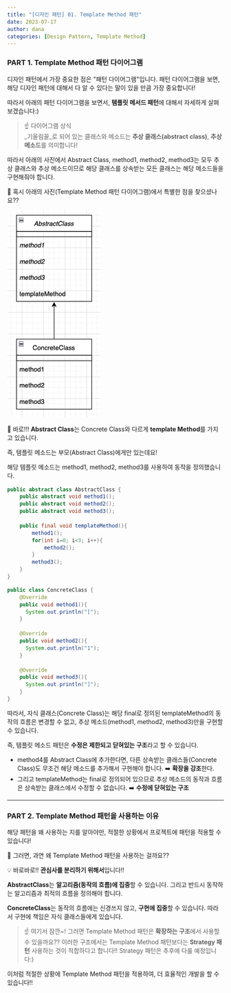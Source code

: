 ```yaml
---
title: "[디자인 패턴] 01. Template Method 패턴"
date: 2023-07-17
author: dana
categories: [Design Pattern, Template Method]
---
```


### PART 1. Template Method 패턴 다이어그램

디자인 패턴에서 가장 중요한 점은 "패턴 다이어그램"입니다.
패턴 다이어그램을 보면, 해당 디자인 패턴에 대해서 다 알 수 있다는 말이 있을 만큼 가장 중요합니다!

따라서 아래의 패턴 다이어그램을 보면서, **템플릿 메서드 패턴**에 대해서 자세하게 살펴보겠습니다:)

> ☝️ 다이어그램 상식  
_기울림꼴_로 되어 있는 클래스와 메소드는 **추상 클래스(abstract class)**, **추상 메소드**를 의미합니다!

따라서 아래의 사진에서 Abstract Class, method1, method2, method3는 모두 추상 클래스와 추상 메소드이므로 해당 클래스를 상속받는 모든 클래스는 해당 메소드들을 구현해줘야 합니다.

💭 혹시 아래의 사진(Template Method 패턴 다이어그램)에서 특별한 점을 찾으셨나요??

![Alt text](/assets/img/2023-08-05-02/image-3.png)

🚨 바로!!! **Abstract Class**는 Concrete Class와 다르게 **template Method**를 가지고 있습니다.

즉, 템플릿 메소드는 부모(Abstract Class)에게만 있는데요!

해당 템플릿 메소드는 method1, method2, method3를 사용하여 동작을 정의했습니다.

```java
public abstract class AbstractClass {
    public abstract void method1();
    public abstract void method2();
    public abstract void method3();
    
    public final void templateMethod(){
    	method1();
        for(int i=0; i<3; i++){
        	method2();
        }
        method3();
    }
}
```

```java
public class ConcreteClass {
    @Override
    public void method1(){
      System.out.println("[");  
    }
    
    @Override
    public void method2(){
      System.out.println("1");  
    }

    @Override
    public void method3(){
      System.out.println("]");  
    }
}
```

따라서, 자식 클래스(Concrete Class)는 해당 final로 정의된 templateMethod의 동작의 흐름은 변경할 수 없고, 추상 메소드(method1, method2, method3)만을 구현할 수 있습니다.

즉, 템플릿 메소드 패턴은 **수정은 제한되고 닫혀있는 구조**라고 할 수 있습니다.
- method4를 Abstract Class에 추가한다면, 다른 상속받는 클래스들(Concrete Class)도 무조건 해당 메소드를 추가해서 구현해야 합니다. ➡️ **확장을 강조**한다.
- 그리고 templateMethod는 final로 정의되어 있으므로 추상 메소드의 동작과 흐름은 상속받는 클래스에서 수정할 수 없습니다. ➡️ **수정에 닫혀있는 구조**

---

### PART 2. Template Method 패턴을 사용하는 이유

해당 패턴을 왜 사용하는 지를 알아야만, 적절한 상황에서 프로젝트에 패턴을 적용할 수 있습니다!

🤔 그러면, 과연 왜 Template Method 패턴을 사용하는 걸까요??

💡 바로바로!! **관심사를 분리하기 위해서**입니다!!

**AbstractClass**는 **알고리즘(동작의 흐름)에 집중**할 수 있습니다.
그리고 반드시 동작하는 알고리즘과 최적의 흐름을 정의해야 합니다.

**ConcreteClass**는 동작의 흐름에는 신경쓰지 않고, **구현에 집중**할 수 있습니다.
따라서 구현에 책임은 자식 클래스들에게 있습니다.

> ☝️ 여기서 잠깐~! 그러면 Template Method 패턴은 **확장하는 구조**에서 사용할 수 있을까요??
이러한 구조에서는 Template Method 패턴보다는 **Strategy 패턴** 사용하는 것이 적합하다고 합니다!!
Strategy 패턴은 추후에 다룰 예정입니다:)

이처럼 적절한 상황에 Template Method 패턴을 적용하여, 더 효율적인 개발을 할 수 있습니다!!

